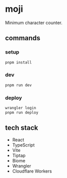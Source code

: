 # moji

Minimum character counter.

## commands

### setup

```bash
pnpm install
```

### dev

```bash
pnpm run dev
```

### deploy

```bash
wrangler login
pnpm run deploy
```

## tech stack

- React
- TypeScript
- Vite
- Tiptap
- Biome
- Wrangler
- Cloudflare Workers
